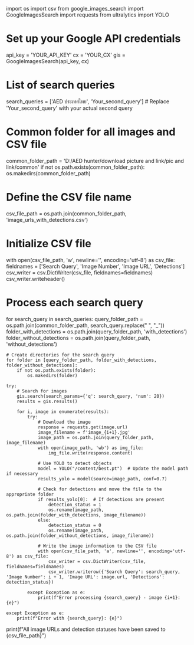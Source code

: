 import os
import csv
from google_images_search import GoogleImagesSearch
import requests
from ultralytics import YOLO

# Set up your Google API credentials
api_key = 'YOUR_API_KEY'
cx = 'YOUR_CX'
gis = GoogleImagesSearch(api_key, cx)

# List of search queries
search_queries = ['AED ประเทศไทย', 'Your_second_query']  # Replace 'Your_second_query' with your actual second query

# Common folder for all images and CSV file
common_folder_path = 'D:/AED hunter/download picture and link/pic and link/common'
if not os.path.exists(common_folder_path):
    os.makedirs(common_folder_path)

# Define the CSV file name
csv_file_path = os.path.join(common_folder_path, 'image_urls_with_detections.csv')

# Initialize CSV file
with open(csv_file_path, 'w', newline='', encoding='utf-8') as csv_file:
    fieldnames = ['Search Query', 'Image Number', 'Image URL', 'Detections']
    csv_writer = csv.DictWriter(csv_file, fieldnames=fieldnames)
    csv_writer.writeheader()

# Process each search query
for search_query in search_queries:
    query_folder_path = os.path.join(common_folder_path, search_query.replace(" ", "_"))
    folder_with_detections = os.path.join(query_folder_path, 'with_detections')
    folder_without_detections = os.path.join(query_folder_path, 'without_detections')

    # Create directories for the search query
    for folder in [query_folder_path, folder_with_detections, folder_without_detections]:
        if not os.path.exists(folder):
            os.makedirs(folder)

    try:
        # Search for images
        gis.search(search_params={'q': search_query, 'num': 20})
        results = gis.results()

        for i, image in enumerate(results):
            try:
                # Download the image
                response = requests.get(image.url)
                image_filename = f'image_{i+1}.jpg'
                image_path = os.path.join(query_folder_path, image_filename)
                with open(image_path, 'wb') as img_file:
                    img_file.write(response.content)

                # Use YOLO to detect objects
                model = YOLO("/content/best.pt")  # Update the model path if necessary
                results_yolo = model(source=image_path, conf=0.7)

                # Check for detections and move the file to the appropriate folder
                if results_yolo[0]:  # If detections are present
                    detection_status = 1
                    os.rename(image_path, os.path.join(folder_with_detections, image_filename))
                else:
                    detection_status = 0
                    os.rename(image_path, os.path.join(folder_without_detections, image_filename))

                # Write the image information to the CSV file
                with open(csv_file_path, 'a', newline='', encoding='utf-8') as csv_file:
                    csv_writer = csv.DictWriter(csv_file, fieldnames=fieldnames)
                    csv_writer.writerow({'Search Query': search_query, 'Image Number': i + 1, 'Image URL': image.url, 'Detections': detection_status})

            except Exception as e:
                print(f"Error processing {search_query} - image {i+1}: {e}")

    except Exception as e:
        print(f"Error with {search_query}: {e}")

print(f"All image URLs and detection statuses have been saved to {csv_file_path}")
